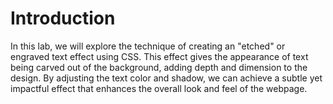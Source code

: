 # Introduction

In this lab, we will explore the technique of creating an "etched" or engraved text effect using CSS. This effect gives the appearance of text being carved out of the background, adding depth and dimension to the design. By adjusting the text color and shadow, we can achieve a subtle yet impactful effect that enhances the overall look and feel of the webpage.
